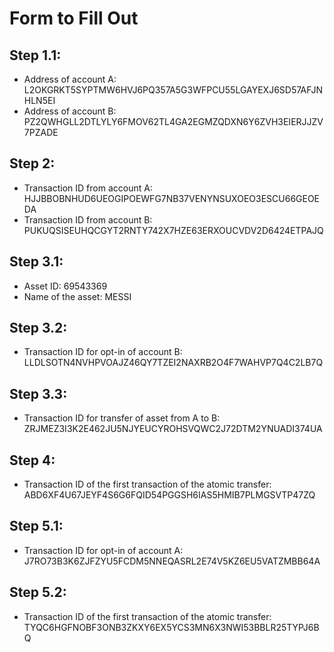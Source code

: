 # Form to Fill Out

## Step 1.1:

* Address of account A: L2OKGRKT5SYPTMW6HVJ6PQ357A5G3WFPCU55LGAYEXJ6SD57AFJNHLN5EI
* Address of account B: PZ2QWHGLL2DTLYLY6FMOV62TL4GA2EGMZQDXN6Y6ZVH3EIERJJZV7PZADE

## Step 2:

* Transaction ID from account A: HJJBBOBNHUD6UEOGIPOEWFG7NB37VENYNSUXOEO3ESCU66GEOEDA
* Transaction ID from account B: PUKUQSISEUHQCGYT2RNTY742X7HZE63ERXOUCVDV2D6424ETPAJQ

## Step 3.1:

* Asset ID: 69543369
* Name of the asset: MESSI

## Step 3.2:

* Transaction ID for opt-in of account B: LLDLSOTN4NVHPVOAJZ46QY7TZEI2NAXRB2O4F7WAHVP7Q4C2LB7Q

## Step 3.3:

* Transaction ID for transfer of asset from A to B: ZRJMEZ3I3K2E462JU5NJYEUCYROHSVQWC2J72DTM2YNUADI374UA

## Step 4:

* Transaction ID of the first transaction of the atomic transfer: ABD6XF4U67JEYF4S6G6FQID54PGGSH6IAS5HMIB7PLMGSVTP47ZQ

## Step 5.1:

* Transaction ID for opt-in of account A: J7RO73B3K6ZJFZYU5FCDM5NNEQASRL2E74V5KZ6EU5VATZMBB64A

## Step 5.2:

* Transaction ID of the first transaction of the atomic transfer: TYQC6HGFNOBF3ONB3ZKXY6EX5YCS3MN6X3NWI53BBLR25TYPJ6BQ
